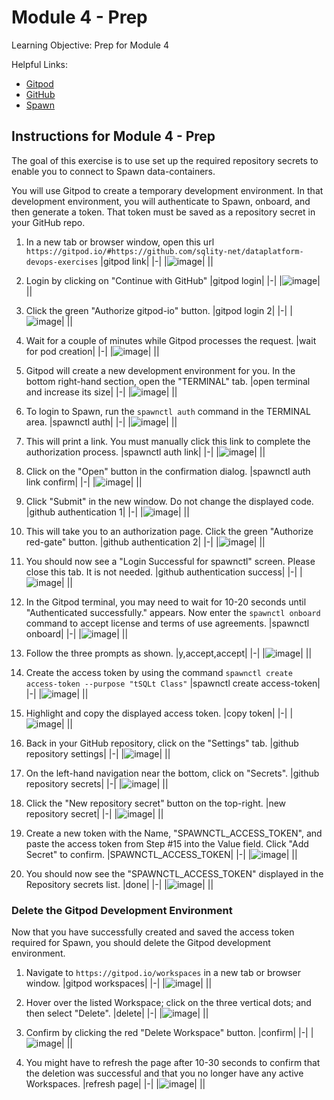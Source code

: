 # Module 4 - Prep
Learning Objective: Prep for Module 4

Helpful Links:
- [Gitpod](https://gitpod.io)
- [GitHub](https://github.com)
- [Spawn](https://spawn.cc)

## Instructions for Module 4 - Prep

The goal of this exercise is to use set up the required repository secrets to enable you to connect to Spawn data-containers.

You will use Gitpod to create a temporary development environment. In that development environment, you will authenticate to Spawn, onboard, and then generate a token. That token must be saved as a repository secret in your GitHub repo.

1. In a new tab or browser window, open this url `https://gitpod.io/#https://github.com/sqlity-net/dataplatform-devops-exercises`
   |gitpod link|
   |-|
   |![image](https://user-images.githubusercontent.com/298017/117911689-377d2700-b2ac-11eb-9d07-58bc6c39cdff.png)|
   ||

1. Login by clicking on "Continue with GitHub"
   |gitpod login|
   |-|
   |![image](https://user-images.githubusercontent.com/298017/117911925-93e04680-b2ac-11eb-88a7-b7d75c44b9b0.png)|
   ||

1. Click the green "Authorize gitpod-io" button.
   |gitpod login 2|
   |-|
   |![image](https://user-images.githubusercontent.com/298017/117911805-65fb0200-b2ac-11eb-8f1f-3d4f20691d5a.png)|
   ||

1. Wait for a couple of minutes while Gitpod processes the request.
   |wait for pod creation|
   |-|
   |![image](https://user-images.githubusercontent.com/298017/117911980-aa869d80-b2ac-11eb-9c19-4c973c72da44.png)|
   ||

1. Gitpod will create a new development environment for you. In the bottom right-hand section, open the "TERMINAL" tab.
   |open terminal and increase its size|
   |-|
   |![image](https://user-images.githubusercontent.com/298017/117912027-bf633100-b2ac-11eb-82b9-cfd4899f3dcf.png)|
   ||

1. To login to Spawn, run the `spawnctl auth` command in the TERMINAL area.
   |spawnctl auth|
   |-|
   |![image](https://user-images.githubusercontent.com/298017/117912083-d73ab500-b2ac-11eb-846b-aa8ea07da62b.png)|
   ||

1. This will print a link. You must manually click this link to complete the authorization process.
   |spawnctl auth link|
   |-|
   |![image](https://user-images.githubusercontent.com/298017/117912129-e91c5800-b2ac-11eb-84ab-164ef9ebac2b.png)|
   ||

1. Click on the "Open" button in the confirmation dialog.
   |spawnctl auth link confirm|
   |-|
   |![image](https://user-images.githubusercontent.com/298017/117912161-f9ccce00-b2ac-11eb-880d-e9e34cda0bae.png)|
   ||

1. Click "Submit" in the new window. Do not change the displayed code.
   |github authentication 1|
   |-|
   |![image](https://user-images.githubusercontent.com/298017/117912180-07825380-b2ad-11eb-9dda-90c8b846fc92.png)|
   ||

1. This will take you to an authorization page. Click the green "Authorize red-gate" button.
   |github authentication 2|
   |-|
   |![image](https://user-images.githubusercontent.com/298017/117912783-1e757580-b2ae-11eb-8c66-b11e8648a533.png)|
   ||

1. You should now see a "Login Successful for spawnctl" screen. Please close this tab. It is not needed.
   |github authentication success|
   |-|
   |![image](https://user-images.githubusercontent.com/298017/117912728-03a30100-b2ae-11eb-85fe-1327f35ba919.png)|
   ||

1. In the Gitpod terminal, you may need to wait for 10-20 seconds until "Authenticated successfully." appears. Now enter the `spawnctl onboard` command to accept license and terms of use agreements.
   |spawnctl onboard|
   |-|
   |![image](https://user-images.githubusercontent.com/298017/117912888-5381c800-b2ae-11eb-8a06-3aaaa5a4119a.png)|
   ||

1. Follow the three prompts as shown.
   |y,accept,accept|
   |-|
   |![image](https://user-images.githubusercontent.com/298017/117913053-a491bc00-b2ae-11eb-968a-f2c7264628d9.png)|
   ||

1. Create the access token by using the command `spawnctl create access-token --purpose "tSQLt Class"`
   |spawnctl create access-token|
   |-|
   |![image](https://user-images.githubusercontent.com/298017/117913088-b5dac880-b2ae-11eb-9786-0f5779cf72f5.png)|
   ||

1. Highlight and copy the displayed access token.
   |copy token|
   |-|
   |![image](https://user-images.githubusercontent.com/298017/117913130-c7bc6b80-b2ae-11eb-9d07-d3c8cadd36b2.png)|
   ||

1. Back in your GitHub repository, click on the "Settings" tab.
   |github repository settings|
   |-|
   |![image](https://user-images.githubusercontent.com/298017/117913212-fb979100-b2ae-11eb-97ae-4746397262fe.png)|
   ||

1. On the left-hand navigation near the bottom, click on "Secrets".
   |github repository secrets|
   |-|
   |![image](https://user-images.githubusercontent.com/298017/117913261-110cbb00-b2af-11eb-869b-232ab06ce664.png)|
   ||

1. Click the "New repository secret" button on the top-right.
   |new repository secret|
   |-|
   |![image](https://user-images.githubusercontent.com/298017/117913294-21bd3100-b2af-11eb-92a0-441709ce010d.png)|
   ||

1. Create a new token with the Name, "SPAWNCTL_ACCESS_TOKEN", and paste the access token from Step #15 into the Value field. Click "Add Secret" to confirm.
   |SPAWNCTL_ACCESS_TOKEN|
   |-|
   |![image](https://user-images.githubusercontent.com/298017/117913318-2a156c00-b2af-11eb-93ba-edee2a9eff6a.png)|
   ||

1. You should now see the "SPAWNCTL_ACCESS_TOKEN" displayed in the Repository secrets list.
   |done|
   |-|
   |![image](https://user-images.githubusercontent.com/298017/117913375-431e1d00-b2af-11eb-9be1-ddf8ba5ade6e.png)|
   ||

### Delete the Gitpod Development Environment

Now that you have successfully created and saved the access token required for Spawn, you should delete the Gitpod development environment.

1. Navigate to `https://gitpod.io/workspaces` in a new tab or browser window.
   |gitpod workspaces|
   |-|
   |![image](https://user-images.githubusercontent.com/298017/117913420-53ce9300-b2af-11eb-989f-ab9b72e6e8f5.png)|
   ||

1. Hover over the listed Workspace; click on the three vertical dots; and then select "Delete".
   |delete|
   |-|
   |![image](https://user-images.githubusercontent.com/298017/117913441-61841880-b2af-11eb-9081-f527c2275de1.png)|
   ||

1. Confirm by clicking the red "Delete Workspace" button.
   |confirm|
   |-|
   |![image](https://user-images.githubusercontent.com/298017/117913472-6a74ea00-b2af-11eb-8f14-976eb1884ec7.png)|
   ||

1. You might have to refresh the page after 10-30 seconds to confirm that the deletion was successful and that you no longer have any active Workspaces.
   |refresh page|
   |-|
   |![image](https://user-images.githubusercontent.com/298017/117913496-72348e80-b2af-11eb-99b7-b60899a4baec.png)|
   ||

